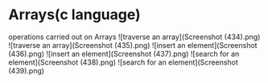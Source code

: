 # Arrays(c language)
 operations carried out on Arrays
 ![traverse an array](Screenshot (434).png)
 ![traverse an array](Screenshot (435).png)
 ![insert an element](Screenshot (436).png)
 ![insert an element](Screenshot (437).png)
 ![search for an element](Screenshot (438).png)
 ![search for an element](Screenshot (439).png)
